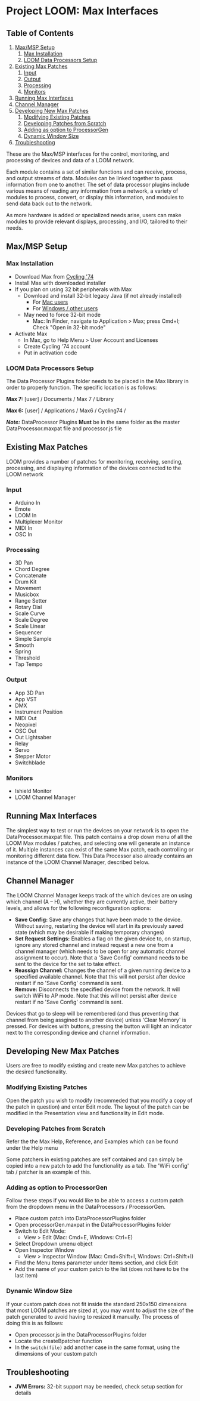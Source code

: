 # Project LOOM: Max Interfaces

## Table of Contents

1. [Max/MSP Setup](#max/msp-setup)
    1. [Max Installation](#max-installation)
    2. [LOOM Data Processors Setup](#loom-data-processors-setup)
2. [Existing Max Patches](#existing-max-patches)
    1. [Input](#input)
    2. [Output](#output)
    3. [Processing](#processing)
    4. [Monitors](#monitors)
4. [Running Max Interfaces](#running-max-interfaces)
6. [Channel Manager](#channel-manager)
7. [Developing New Max Patches](#developing-new-max-interfaces)
    1. [Modifying Existing Patches](#modifying-existing-patches) 
    2. [Developing Patches from Scratch](#developing-patches-from-scratch) 
    3. [Adding as option to ProcessorGen](#adding-as-option-to-processorgen) 
    4. [Dynamic Window Size](#dynamic-window-size) 
8. [Troubleshooting](#troubleshooting)


These are the Max/MSP interfaces for the control, monitoring, and processing of devices and data of a LOOM network.

Each module contains a set of similar functions and can receive, process, and output streams of data. Modules can be linked together to pass information from one to another. The set of data processor plugins include various means of reading any information from a network, a variety of modules to process, convert, or display this information, and modules to send data back out to the network. 

As more hardware is added or specialized needs arise, users can make modules to provide relevant displays, processing, and I/O, tailored to their needs.

## Max/MSP Setup

### Max Installation

- Download Max from [Cycling '74](https://cycling74.com/downloads)
- Install Max with downloaded installer
- If you plan on using 32 bit peripherals with Max 
  - Download and install 32-bit legacy Java (if not already installed)
    - For [Mac users](https://support.apple.com/kb/dl1572?locale=en_US)
    - For [Windows / other users](https://java.com/en/download/manual.jsp)
  - May need to force 32-bit mode
    - Mac: In Finder, navigate to Application > Max; press Cmd+I; Check "Open in 32-bit mode"
- Activate Max
  - In Max, go to Help Menu > User Account and Licenses 
  - Create Cycling '74 account
  - Put in activation code

### LOOM Data Processors Setup

The Data Processor Plugins folder needs to be placed in the Max library in order to properly function. The specific location is as follows:

**Max 7:**  [user] / Documents / Max 7 / Library

**Max 6:**  [user] / Applications / Max6 / Cycling74 / 

***Note:***  DataProcessor Plugins **Must** be in the same folder as the master DataProcessor.maxpat file and processor.js file

## Existing Max Patches

LOOM provides a number of patches for monitoring, receiving, sending, processing, and displaying information of the devices connected to the LOOM network

### Input

- Arduino In
- Emote
- LOOM In
- Multiplexer Monitor
- MIDI In
- OSC In

### Processing

- 3D Pan
- Chord Degree
- Concatenate
- Drum Kit
- Movement
- Musicbox
- Range Setter
- Rotary Dial
- Scale Curve
- Scale Degree
- Scale Linear
- Sequencer
- Simple Sample
- Smooth
- Spring
- Threshold
- Tap Tempo

### Output

- App 3D Pan 
- App VST
- DMX
- Instrument Position
- MIDI Out
- Neopixel 
- OSC Out
- Out Lightsaber
- Relay
- Servo
- Stepper Motor
- Switchblade

### Monitors

- Ishield Monitor
- LOOM Channel Manager

## Running Max Interfaces

The simplest way to test or run the devices on your network is to open the DataProcessor.maxpat file. This patch contains a drop down menu of all the LOOM Max modules / patches, and selecting one will generate an instance of it. Multiple instances can exist of the same Max patch, each controlling or monitoring different data flow. This Data Processor also already contains an instance of the LOOM Channel Manager, described below.

## Channel Manager 

The LOOM Channel Manager keeps track of the which devices are on using which channel (A – H), whether they are currently active, their battery levels, and allows for the following reconfiguration options:

- **Save Config:** Save any changes that have been made to the device. Without saving, restarting the device will start in its previously saved state (which may be desirable if making temporary changes)
- **Set Request Settings:** Enables a flag on the given device to, on startup, ignore any stored channel and instead request a new one from a channel manager (which needs to be open for any automatic channel assignment to occur). Note that a 'Save Config' command needs to be sent to the device for the set to take effect.
- **Reassign Channel:**  Changes the channel of a given running device to a specified available channel. Note that this will not persist after device restart if no 'Save Config' command is sent.
- **Remove:** Disconnects the specified device from the network. It will switch WiFi to AP mode. Note that this will not persist after device restart if no 'Save Config' command is sent.

Devices that go to sleep will be remembered (and thus preventing that channel from being assgined to another device) unless 'Clear Memory' is pressed. For devices with buttons, pressing the button will light an indicator next to the corresponding device and channel information.

## Developing New Max Patches

Users are free to modify existing and create new Max patches to achieve the desired functionality.

### Modifying Existing Patches

Open the patch you wish to modify (recommeded that you modify a copy of the patch in question) and enter Edit mode. The layout of the patch can be modified in the Presentation view and functionality in Edit mode.

### Developing Patches from Scratch

Refer the the Max Help, Reference, and Examples which can be found under the Help menu

Some patchers in existing patches are self contained and can simply be copied into a new patch to add the functionality as a tab. The 'WiFi config' tab / patcher is an example of this.

### Adding as option to ProcessorGen

Follow these steps if you would like to be able to access a custom patch from the dropdown menu in the DataProcessors / ProcessorGen.

- Place custom patch into DataProcessorPlugins folder
- Open processorGen.maxpat in the DataProcessorPlugins folder
- Switch to Edit Mode: 
  - View > Edit (Mac: Cmd+E, Windows: Ctrl+E)
- Select Dropdown umenu object
- Open Inspector Window
  - View > Inspector Window (Mac: Cmd+Shift+I, Windows: Ctrl+Shift+I)
- Find the Menu Items parameter under Items section, and click Edit
- Add the name of your custom patch to the list (does not have to be the last item)

### Dynamic Window Size

If your custom patch does not fit inside the standard 250x150 dimensions that most LOOM patches are sized at, you may want to adjust the size of the patch generated to avoid having to resized it manually. The process of doing this is as follows:

- Open processor.js in the DataProcessorPlugins folder
- Locate the createBpatcher function
- In the ```switch(file)``` add another case in the same format, using the dimensions of your custom patch 

## Troubleshooting

- **JVM Errors:** 32-bit support may be needed, check setup section for details